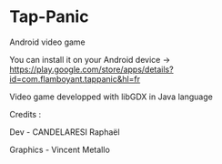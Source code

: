 # Tap-Panic
Android video game

You can install it on your Android device -> https://play.google.com/store/apps/details?id=com.flamboyant.tappanic&hl=fr

Video game developped with libGDX in Java language

Credits :

Dev - CANDELARESI Raphaël

Graphics - Vincent Metallo
